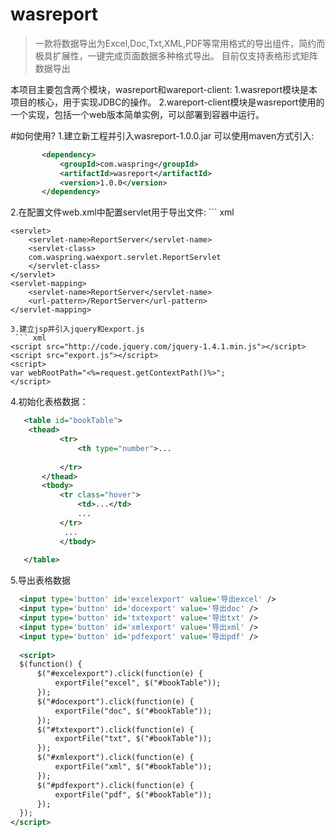 # wasreport
>一款将数据导出为Excel,Doc,Txt,XML,PDF等常用格式的导出组件，简约而极具扩展性，一键完成页面数据多种格式导出。
>目前仅支持表格形式矩阵数据导出
 
本项目主要包含两个模块，wasreport和wareport-client:
1.wasreport模块是本项目的核心，用于实现JDBC的操作。
2.wareport-client模块是wasreport使用的一个实现，包括一个web版本简单实例，可以部署到容器中运行。


#如何使用?
1.建立新工程并引入wasreport-1.0.0.jar
   可以使用maven方式引入:
 ``` xml
     	<dependency>
			<groupId>com.waspring</groupId>
			<artifactId>wasreport</artifactId>
			<version>1.0.0</version>
		</dependency>
```
2.在配置文件web.xml中配置servlet用于导出文件:
    ``` xml
 
	<servlet>
		<servlet-name>ReportServer</servlet-name>
		<servlet-class>
		com.waspring.waexport.servlet.ReportServlet
		</servlet-class>
	</servlet>
	<servlet-mapping>
		<servlet-name>ReportServer</servlet-name>
		<url-pattern>/ReportServer</url-pattern>
	</servlet-mapping>
 
```
3.建立jsp并引入jquery和export.js
 ``` xml
<script src="http://code.jquery.com/jquery-1.4.1.min.js"></script>
<script src="export.js"></script>
<script>
var webRootPath="<%=request.getContextPath()%>";
</script>
 ```
4.初始化表格数据：

 ``` xml
    <table id="bookTable">
	 <thead>
			<tr>
				<th type="number">...
			 
			</tr>
		</thead>
		<tbody>
			<tr class="hover">
				<td>...</td>
				...
			</tr>
			 ...
			</tbody>
		
	</table>
 ```
 5.导出表格数据
  ``` xml
  	<input type='button' id='excelexport' value='导出excel' />
	<input type='button' id='docexport' value='导出doc' />
	<input type='button' id='txtexport' value='导出txt' />
	<input type='button' id='xmlexport' value='导出xml' />
	<input type='button' id='pdfexport' value='导出pdf' />
	
	<script>
	$(function() {
		$("#excelexport").click(function(e) {
			exportFile("excel", $("#bookTable"));
		});
		$("#docexport").click(function(e) {
			exportFile("doc", $("#bookTable"));
		});
		$("#txtexport").click(function(e) {
			exportFile("txt", $("#bookTable"));
		});
		$("#xmlexport").click(function(e) {
			exportFile("xml", $("#bookTable"));
		});
		$("#pdfexport").click(function(e) {
			exportFile("pdf", $("#bookTable"));
		});
	});
</script>
   ```